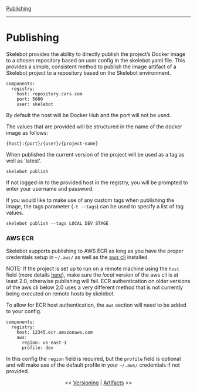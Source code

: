 [Publishing](publishing.md)

---

# Publishing

Skelebot provides the ability to directly publish the project’s Docker image to a chosen repository based on user config in the skelebot.yaml file. This provides a simple, consistent method to publish the image artifact of a Skelebot project to a repository based on the Skelebot environment.

```
components:
  registry:
    host: repository.cars.com
    port: 5000
    user: skelebot
```

By default the host will be Docker Hub and the port will not be used.

The values that are provided will be structured in the name of the docker image as follows:

```
{host}:{port}/{user}/{project-name}
```

When published the current version of the project will be used as a tag as well as 'latest'.

```
skelebot publish
```

If not logged-in to the provided host in the registry, you will be prompted to enter your username and password.

If you would like to make use of any custom tags when publishing the image, the tags parameter
(`-t --tags`) can be used to specify a list of tag values.

```
skelebot publish --tags LOCAL DEV STAGE
```

### AWS ECR
Skelebot supports publishing to AWS ECR as long as you have the proper credentials setup in `~/.aws/` as well as the [aws cli](https://aws.amazon.com/cli/) installed.

NOTE: If the project is set up to run on a remote machine using the `host` field (more details [here](docker-host.md)), make sure the _local_ version of the aws cli is at least 2.0, otherwise publishing will fail. ECR authentication on older versions of the aws cli below 2.0 uses a very different method that is not currently being executed on remote hosts by skelebot.

To allow for ECR host authentication, the `aws` section will need to be added to your config.

```
components:
  registry:
    host: 12345.ecr.amazonaws.com
    aws:
      region: us-east-1
      profile: dev
```

In this config the `region` field is required, but the `profile` field is optional and will make use of the default profile in your `~/.aws/` credentials if not provided.

<center><< <a href="versioning.html">Versioning</a>  |  <a href="artifacts.html">Artifacts</a> >></center>
